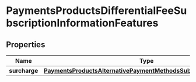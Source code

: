 
# PaymentsProductsDifferentialFeeSubscriptionInformationFeatures

## Properties
Name | Type | Description | Notes
------------ | ------------- | ------------- | -------------
**surcharge** | [**PaymentsProductsAlternativePaymentMethodsSubscriptionInformation**](PaymentsProductsAlternativePaymentMethodsSubscriptionInformation.md) |  |  [optional]




